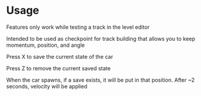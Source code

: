 # Usage

Features only work while testing a track in the level editor

Intended to be used as checkpoint for track building that allows you to keep momentum, position, and angle

Press X to save the current state of the car

Press Z to remove the current saved state

When the car spawns, if a save exists, it will be put in that position. After ~2 seconds, velocity will be applied
